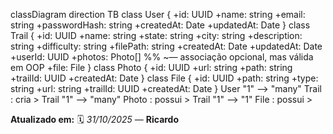 classDiagram
direction TB
    class User {
	    +id: UUID
	    +name: string
	    +email: string
	    +passwordHash: string
	    +createdAt: Date
	    +updatedAt: Date
    }
    class Trail {
	    +id: UUID
	    +name: string
	    +state: string
	    +city: string
	    +description: string
	    +difficulty: string
	    +filePath: string
	    +createdAt: Date
	    +updatedAt: Date
	    +userId: UUID
	    +photos: Photo[]    %% ~— associação opcional, mas válida em OOP
	    +file: File
    }
    class Photo {
	    +id: UUID
	    +url: string
	    +path: string
	    +trailId: UUID
	    +createdAt: Date
    }
    class File {
	    +id: UUID
	    +path: string
	    +type: string
	    +url: string
	    +trailId: UUID
	    +createdAt: Date
    }
    User "1" --> "many" Trail : cria >
    Trail "1" --> "many" Photo : possui >
    Trail "1" --> "1" File : possui >


**Atualizado em:** 🗓️ *31/10/2025* — **Ricardo**
